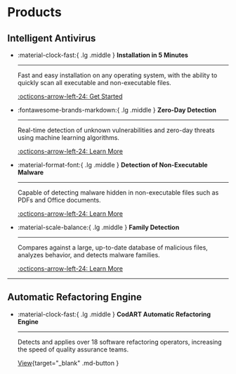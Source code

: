 # Products

## Intelligent Antivirus

<div class="grid cards" markdown>

-   :material-clock-fast:{ .lg .middle } **Installation in 5 Minutes**

    ---

    Fast and easy installation on any operating system, with the ability to quickly scan all executable and non-executable files.

    [:octicons-arrow-left-24: Get Started](#)

-   :fontawesome-brands-markdown:{ .lg .middle } **Zero-Day Detection**

    ---

    Real-time detection of unknown vulnerabilities and zero-day threats using machine learning algorithms.

    [:octicons-arrow-left-24: Learn More](#)

-   :material-format-font:{ .lg .middle } **Detection of Non-Executable Malware**

    ---

    Capable of detecting malware hidden in non-executable files such as PDFs and Office documents.

    [:octicons-arrow-left-24: Learn More](#)

-   :material-scale-balance:{ .lg .middle } **Family Detection**

    ---

    Compares against a large, up-to-date database of malicious files, analyzes behavior, and detects malware families.

    [:octicons-arrow-left-24: Learn More](#)

</div>

---

## Automatic Refactoring Engine

<div class="grid cards" markdown>

-   :material-clock-fast:{ .lg .middle } **CodART Automatic Refactoring Engine**

    ---

    Detects and applies over 18 software refactoring operators, increasing the speed of quality assurance teams.

    [View](https://m-zakeri.github.io/CodART){target="_blank" .md-button }

</div>
